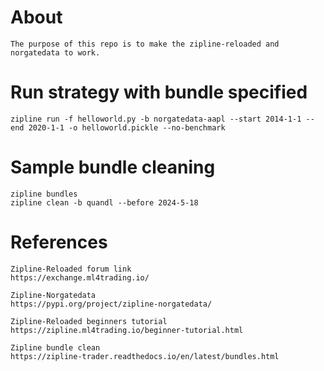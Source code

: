 # About

    The purpose of this repo is to make the zipline-reloaded and norgatedata to work.


# Run strategy with bundle specified

    zipline run -f helloworld.py -b norgatedata-aapl --start 2014-1-1 --end 2020-1-1 -o helloworld.pickle --no-benchmark


# Sample bundle cleaning

    zipline bundles
    zipline clean -b quandl --before 2024-5-18



# References

    Zipline-Reloaded forum link
    https://exchange.ml4trading.io/

    Zipline-Norgatedata
    https://pypi.org/project/zipline-norgatedata/

    Zipline-Reloaded beginners tutorial
    https://zipline.ml4trading.io/beginner-tutorial.html

    Zipline bundle clean
    https://zipline-trader.readthedocs.io/en/latest/bundles.html


